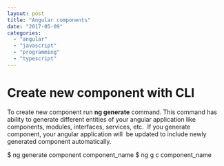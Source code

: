 ```yaml
---
layout: post
title: "Angular components"
date: "2017-05-09"
categories: 
  - "angular"
  - "javascript"
  - "programming"
  - "typescript"
---
```


# Create new component with CLI

To create new component run **ng generate** command. This command has ability to generate different entities of your angular application like components, modules, interfaces, services, etc.  If you generate component, your angular application will  be updated to include newly generated component automatically.

$ ng generate component component\_name
$ ng g c component\_name
